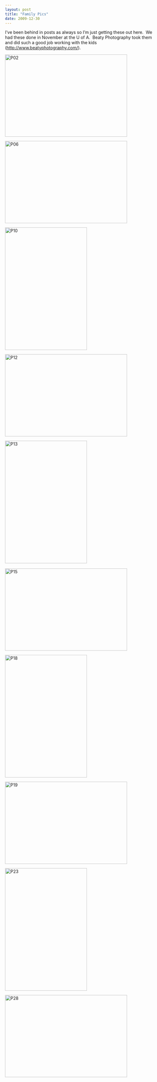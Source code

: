 ```yaml
---
layout: post
title: "Family Pics"
date: 2009-12-30
---
```


<p>I’ve been behind in posts as always so I’m just getting these out here.&#160; We had these done in November at the U of A.&#160; Beaty Photography took them and did such a good job working with the kids (<a href="http://www.beatyphotography.com/">http://www.beatyphotography.com/</a>).&#160; </p>  <p><a href="/thepaladinos/assets/images/P02.jpg" target="_blank"><img style="border-bottom: 0px; border-left: 0px; display: inline; border-top: 0px; border-right: 0px" title="P02" border="0" alt="P02" src="/thepaladinos/assets/images/P02_thumb.jpg" width="404" height="271" /></a> </p>  <p><a href="/thepaladinos/assets/images/P06.jpg" target="_blank"><img style="border-bottom: 0px; border-left: 0px; display: inline; border-top: 0px; border-right: 0px" title="P06" border="0" alt="P06" src="/thepaladinos/assets/images/P06_thumb.jpg" width="404" height="271" /></a> </p>  <p><a href="/thepaladinos/assets/images/P10.jpg" target="_blank"><img style="border-bottom: 0px; border-left: 0px; display: inline; border-top: 0px; border-right: 0px" title="P10" border="0" alt="P10" src="/thepaladinos/assets/images/P10_thumb.jpg" width="271" height="404" /></a> </p>  <p><a href="/thepaladinos/assets/images/P12.jpg" target="_blank"><img style="border-bottom: 0px; border-left: 0px; display: inline; border-top: 0px; border-right: 0px" title="P12" border="0" alt="P12" src="/thepaladinos/assets/images/P12_thumb.jpg" width="404" height="271" /></a></p>  <p><a href="/thepaladinos/assets/images/P13.jpg" target="_blank"><img style="border-bottom: 0px; border-left: 0px; display: inline; border-top: 0px; border-right: 0px" title="P13" border="0" alt="P13" src="/thepaladinos/assets/images/P13_thumb.jpg" width="271" height="404" /></a>&#160; </p>  <p><a href="/thepaladinos/assets/images/P15.jpg" target="_blank"><img style="border-bottom: 0px; border-left: 0px; display: inline; border-top: 0px; border-right: 0px" title="P15" border="0" alt="P15" src="/thepaladinos/assets/images/P15_thumb.jpg" width="404" height="271" /></a> </p>  <p><a href="/thepaladinos/assets/images/P18.jpg" target="_blank"><img style="border-bottom: 0px; border-left: 0px; display: inline; border-top: 0px; border-right: 0px" title="P18" border="0" alt="P18" src="/thepaladinos/assets/images/P18_thumb.jpg" width="271" height="404" /></a> </p>  <p><a href="/thepaladinos/assets/images/P19.jpg" target="_blank"><img style="border-bottom: 0px; border-left: 0px; display: inline; border-top: 0px; border-right: 0px" title="P19" border="0" alt="P19" src="/thepaladinos/assets/images/P19_thumb.jpg" width="404" height="271" /></a> </p>  <p><a href="/thepaladinos/assets/images/P23.jpg" target="_blank"><img style="border-bottom: 0px; border-left: 0px; display: inline; border-top: 0px; border-right: 0px" title="P23" border="0" alt="P23" src="/thepaladinos/assets/images/P23_thumb.jpg" width="271" height="404" /></a> </p>  <p><a href="/thepaladinos/assets/images/P28.jpg" target="_blank"><img style="border-bottom: 0px; border-left: 0px; display: inline; border-top: 0px; border-right: 0px" title="P28" border="0" alt="P28" src="/thepaladinos/assets/images/P28_thumb.jpg" width="404" height="271" /></a></p>

